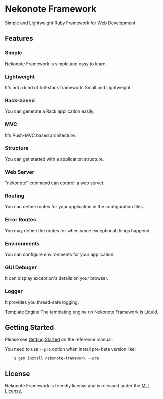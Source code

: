 # Nekonote Framework
Simple and Lightweight Ruby Framework for Web Development

## Features

### Simple
Nekonote Framework is simple and easy to learn.

### Lightweight
It's not a kind of full-stack framework. Small and Lightweight.

### Rack-based
You can generate a Rack application easily.

### MVC
It's Push-MVC based architecture.

### Structure
You can get started with a application structure.

### Web Server
"nekonote" command can controll a web server.

### Routing
You can define routes for your application in the configuration files.

### Error Routes
You may define the routes for when some exceptional things happend.

### Environments
You can configure environments for your application.

### GUI Debuger
It can display exception's details on your browser.

### Logger
It provides you thread-safe logging.

Template Engine
The templating engine on Nekonote Framework is Liquid.

## Getting Started

Please see [Getting Started](https://nekonote-framework.github.io/document/1.0.0-beta/getting-started.html) on the reference manual.

You need to use `--pre` option when install pre-beta version like:

        $ gem install nekonote-framework --pre

## License

Nekonote Framework is friendly license and is released under the [MIT License](https://opensource.org/licenses/MIT).
